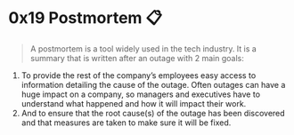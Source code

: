 # 0x19 Postmortem :clipboard:

>A postmortem is a tool widely used in the tech industry. It is a summary that is written after an outage with 2 main goals:

1. To provide the rest of the company’s employees easy access to information detailing the cause of the outage. Often outages can have a huge impact on a company, so managers and executives have to understand what happened and how it will impact their work.
2. And to ensure that the root cause(s) of the outage has been discovered and that measures are taken to make sure it will be fixed.
